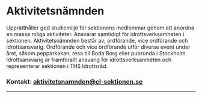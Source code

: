 # Aktivitetsnämnden
Upprätthåller god studiemiljö för sektionens medlemmar genom att anordna en massa roliga aktiviteter. Ansvarar samtidigt för idrottsverksamheten i sektionen. Aktivitetsnämnden består av; ordförande, vice ordförande och idrottsansvarig. Ordförande och vice ordförande utför diverse event under året, såsom pepparkakan, resa till Boda Borg eller pubrunda i Stockholm. Idrottsansvarig är framförallt ansvarig för idrottsverksamheten och representerar sektionen i THS Idrottsråd.

### Kontakt: aktivitetsnamnden@cl-sektionen.se

---